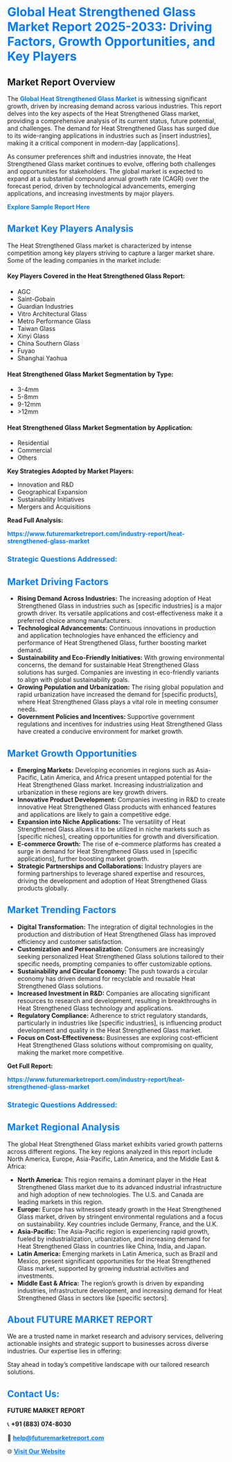 <h1 style="color: #007BFF;">Global Heat Strengthened Glass Market Report 2025-2033: Driving Factors, Growth Opportunities, and Key Players</h1>

<section id="overview">
<h2>Market Report Overview</h2>
<p>The <a href="https://www.futuremarketreport.com/industry-report/heat-strengthened-glass-market" style="color: #007BFF; text-decoration: none;"><strong>Global Heat Strengthened Glass Market</strong></a> is witnessing significant growth, driven by increasing demand across various industries. This report delves into the key aspects of the Heat Strengthened Glass market, providing a comprehensive analysis of its current status, future potential, and challenges. The demand for Heat Strengthened Glass has surged due to its wide-ranging applications in industries such as [insert industries], making it a critical component in modern-day [applications].</p>
<p>As consumer preferences shift and industries innovate, the Heat Strengthened Glass market continues to evolve, offering both challenges and opportunities for stakeholders. The global market is expected to expand at a substantial compound annual growth rate (CAGR) over the forecast period, driven by technological advancements, emerging applications, and increasing investments by major players.</p>
</section>

<section id="overview">
<p><a href="https://www.futuremarketreport.com/request-sample/reportId=28789" style="color: #007BFF; text-decoration: none;"><strong>Explore Sample Report Here</strong></a></p>
</section>

<section id="key-players">
<h2 style="color: #007BFF;">Market Key Players Analysis</h2>
<p>The Heat Strengthened Glass market is characterized by intense competition among key players striving to capture a larger market share. Some of the leading companies in the market include:</p>
<h4>Key Players Covered in the Heat Strengthened Glass Report:</h4>
<ul><li>AGC</li><li>Saint-Gobain</li><li>Guardian Industries</li><li>Vitro Architectural Glass</li><li>Metro Performance Glass</li><li>Taiwan Glass</li><li>Xinyi Glass</li><li>China Southern Glass</li><li>Fuyao</li><li>Shanghai Yaohua</li></ul>
<h4>Heat Strengthened Glass Market Segmentation by Type:</h4>
<ul><li>3-4mm</li><li>5-8mm</li><li>9-12mm</li><li>&gt;12mm</li></ul>

<h4>Heat Strengthened Glass Market Segmentation by Application:</h4>
<ul><li>Residential</li><li>Commercial</li><li>Others</li></ul>
<p><strong>Key Strategies Adopted by Market Players:</strong></p>
<ul>
<li>Innovation and R&D</li>
<li>Geographical Expansion</li>
<li>Sustainability Initiatives</li>
<li>Mergers and Acquisitions</li>
</ul>
</section>

<section>
<p><strong>Read Full Analysis: </strong></p><a href="https://www.futuremarketreport.com/industry-report/heat-strengthened-glass-market" style="color: #007BFF; text-decoration: none;"><strong>https://www.futuremarketreport.com/industry-report/heat-strengthened-glass-market</strong></a>
<h3 style="color: #007BFF;">Strategic Questions Addressed:</h3>
</section>

<section id="driving-factors">
<h2 style="color: #007BFF;">Market Driving Factors</h2>
<ul>
<li><strong>Rising Demand Across Industries:</strong> The increasing adoption of Heat Strengthened Glass in industries such as [specific industries] is a major growth driver. Its versatile applications and cost-effectiveness make it a preferred choice among manufacturers.</li>
<li><strong>Technological Advancements:</strong> Continuous innovations in production and application technologies have enhanced the efficiency and performance of Heat Strengthened Glass, further boosting market demand.</li>
<li><strong>Sustainability and Eco-Friendly Initiatives:</strong> With growing environmental concerns, the demand for sustainable Heat Strengthened Glass solutions has surged. Companies are investing in eco-friendly variants to align with global sustainability goals.</li>
<li><strong>Growing Population and Urbanization:</strong> The rising global population and rapid urbanization have increased the demand for [specific products], where Heat Strengthened Glass plays a vital role in meeting consumer needs.</li>
<li><strong>Government Policies and Incentives:</strong> Supportive government regulations and incentives for industries using Heat Strengthened Glass have created a conducive environment for market growth.</li>
</ul>
</section>

<section id="growth-opportunities">
<h2 style="color: #007BFF;">Market Growth Opportunities</h2>
<ul>
<li><strong>Emerging Markets:</strong> Developing economies in regions such as Asia-Pacific, Latin America, and Africa present untapped potential for the Heat Strengthened Glass market. Increasing industrialization and urbanization in these regions are key growth drivers.</li>
<li><strong>Innovative Product Development:</strong> Companies investing in R&D to create innovative Heat Strengthened Glass products with enhanced features and applications are likely to gain a competitive edge.</li>
<li><strong>Expansion into Niche Applications:</strong> The versatility of Heat Strengthened Glass allows it to be utilized in niche markets such as [specific niches], creating opportunities for growth and diversification.</li>
<li><strong>E-commerce Growth:</strong> The rise of e-commerce platforms has created a surge in demand for Heat Strengthened Glass used in [specific applications], further boosting market growth.</li>
<li><strong>Strategic Partnerships and Collaborations:</strong> Industry players are forming partnerships to leverage shared expertise and resources, driving the development and adoption of Heat Strengthened Glass products globally.</li>
</ul>
</section>

<section id="trending-factors">
<h2 style="color: #007BFF;">Market Trending Factors</h2>
<ul>
<li><strong>Digital Transformation:</strong> The integration of digital technologies in the production and distribution of Heat Strengthened Glass has improved efficiency and customer satisfaction.</li>
<li><strong>Customization and Personalization:</strong> Consumers are increasingly seeking personalized Heat Strengthened Glass solutions tailored to their specific needs, prompting companies to offer customizable options.</li>
<li><strong>Sustainability and Circular Economy:</strong> The push towards a circular economy has driven demand for recyclable and reusable Heat Strengthened Glass solutions.</li>
<li><strong>Increased Investment in R&D:</strong> Companies are allocating significant resources to research and development, resulting in breakthroughs in Heat Strengthened Glass technology and applications.</li>
<li><strong>Regulatory Compliance:</strong> Adherence to strict regulatory standards, particularly in industries like [specific industries], is influencing product development and quality in the Heat Strengthened Glass market.</li>
<li><strong>Focus on Cost-Effectiveness:</strong> Businesses are exploring cost-efficient Heat Strengthened Glass solutions without compromising on quality, making the market more competitive.</li>
</ul>
</section>

<section>
<p><strong>Get Full Report: </strong></p><a href="https://www.futuremarketreport.com/industry-report/heat-strengthened-glass-market" style="color: #007BFF; text-decoration: none;"><strong>https://www.futuremarketreport.com/industry-report/heat-strengthened-glass-market</strong></a>
<h3 style="color: #007BFF;">Strategic Questions Addressed:</h3>
</section>


<section id="regional-analysis">
<h2 style="color: #007BFF;">Market Regional Analysis</h2>
<p>The global Heat Strengthened Glass market exhibits varied growth patterns across different regions. The key regions analyzed in this report include North America, Europe, Asia-Pacific, Latin America, and the Middle East & Africa:</p>
<ul>
<li><strong>North America:</strong> This region remains a dominant player in the Heat Strengthened Glass market due to its advanced industrial infrastructure and high adoption of new technologies. The U.S. and Canada are leading markets in this region.</li>
<li><strong>Europe:</strong> Europe has witnessed steady growth in the Heat Strengthened Glass market, driven by stringent environmental regulations and a focus on sustainability. Key countries include Germany, France, and the U.K.</li>
<li><strong>Asia-Pacific:</strong> The Asia-Pacific region is experiencing rapid growth, fueled by industrialization, urbanization, and increasing demand for Heat Strengthened Glass in countries like China, India, and Japan.</li>
<li><strong>Latin America:</strong> Emerging markets in Latin America, such as Brazil and Mexico, present significant opportunities for the Heat Strengthened Glass market, supported by growing industrial activities and investments.</li>
<li><strong>Middle East & Africa:</strong> The region’s growth is driven by expanding industries, infrastructure development, and increasing demand for Heat Strengthened Glass in sectors like [specific sectors].</li>
</ul>
</section>

<footer>
<h2 style="color: #007BFF;">About FUTURE MARKET REPORT</h2>
<p>We are a trusted name in market research and advisory services, delivering actionable insights and strategic support to businesses across diverse industries. Our expertise lies in offering:</p>

<p>Stay ahead in today’s competitive landscape with our tailored research solutions.</p>

<h2 style="color: #007BFF;">Contact Us:</h2>
<p><strong>FUTURE MARKET REPORT</strong></p>
<p>📞 <strong>+91 (883) 074-8030</strong></p>
<p>📧 <strong><a href="mailto:help@futuremarketreport.com" style="color: #007BFF;">help@futuremarketreport.com</a></strong></p>
<p>🌐 <strong><a href="https://www.futuremarketreport.com/" style="color: #007BFF;">Visit Our Website</a></strong></p>
</footer>